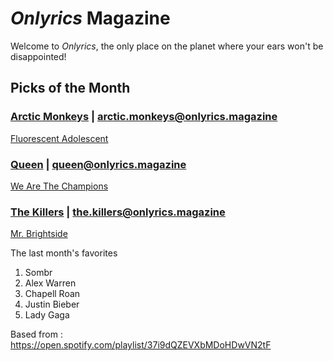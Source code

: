 # _Onlyrics_ Magazine

Welcome to _Onlyrics_, the only place on the planet where your ears won't be disappointed!



## Picks of the Month

### [Arctic Monkeys](/writer/arctic_monkeys.md) | arctic.monkeys@onlyrics.magazine

[Fluorescent Adolescent](song/jan/fluorescent_adolescent.md)

### [Queen](writer/queen.md) | queen@onlyrics.magazine

[We Are The Champions](song/jan/we_are_the_champions.md)

### [The Killers](writer/the_killers) | the.killers@onlyrics.magazine

[Mr. Brightside](song/jan/mr_brightside.md)

The last month's favorites

1. Sombr
2. Alex Warren
3. Chapell Roan
4. Justin Bieber
5. Lady Gaga

Based from : https://open.spotify.com/playlist/37i9dQZEVXbMDoHDwVN2tF
